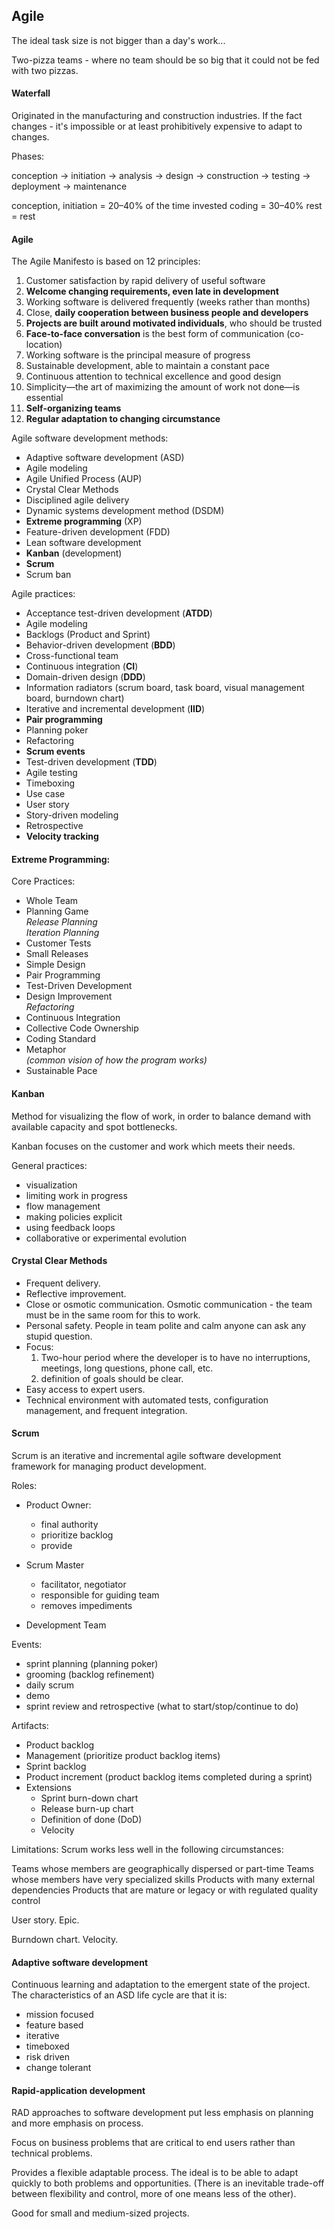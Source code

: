 Agile
-

The ideal task size is not bigger than a day's work...

Two-pizza teams - where no team should be so big that it could not be fed with two pizzas.

#### Waterfall

Originated in the manufacturing and construction industries.
If the fact changes - it's impossible or at least prohibitively expensive to adapt to changes.

Phases:

conception -> initiation -> analysis -> design -> construction -> testing -> deployment -> maintenance

conception, initiation = 20–40% of the time invested
coding = 30–40%
rest = rest

#### Agile

The Agile Manifesto is based on 12 principles:

1.  Customer satisfaction by rapid delivery of useful software
2.  **Welcome changing requirements, even late in development**
3.  Working software is delivered frequently (weeks rather than months)
4.  Close, **daily cooperation between business people and developers**
5.  **Projects are built around motivated individuals**, who should be trusted
6.  **Face-to-face conversation** is the best form of communication (co-location)
7.  Working software is the principal measure of progress
8.  Sustainable development, able to maintain a constant pace
9.  Continuous attention to technical excellence and good design
10. Simplicity—the art of maximizing the amount of work not done—is essential
11. **Self-organizing teams**
11. **Regular adaptation to changing circumstance**

Agile software development methods:

* Adaptive software development (ASD)
* Agile modeling
* Agile Unified Process (AUP)
* Crystal Clear Methods
* Disciplined agile delivery
* Dynamic systems development method (DSDM)
* **Extreme programming** (XP)
* Feature-driven development (FDD)
* Lean software development
* **Kanban** (development)
* **Scrum**
* Scrum ban

Agile practices:

* Acceptance test-driven development (**ATDD**)
* Agile modeling
* Backlogs (Product and Sprint)
* Behavior-driven development (**BDD**)
* Cross-functional team
* Continuous integration (**CI**)
* Domain-driven design (**DDD**)
* Information radiators (scrum board, task board, visual management board, burndown chart)
* Iterative and incremental development (**IID**)
* **Pair programming**
* Planning poker
* Refactoring
* **Scrum events**
* Test-driven development (**TDD**)
* Agile testing
* Timeboxing
* Use case
* User story
* Story-driven modeling
* Retrospective
* **Velocity tracking**

#### Extreme Programming:

Core Practices:
* Whole Team
* Planning Game
<br>*Release Planning*
<br>*Iteration Planning*
* Customer Tests
* Small Releases
* Simple Design
* Pair Programming
* Test-Driven Development
* Design Improvement
<br>*Refactoring*
* Continuous Integration
* Collective Code Ownership
* Coding Standard
* Metaphor
<br>*(common vision of how the program works)*
* Sustainable Pace

#### Kanban

Method for visualizing the flow of work,
in order to balance demand with available capacity and spot bottlenecks.

Kanban focuses on the customer and work which meets their needs.

General practices:
* visualization
* limiting work in progress
* flow management
* making policies explicit
* using feedback loops
* collaborative or experimental evolution

#### Crystal Clear Methods

* Frequent delivery.
* Reflective improvement.
* Close or osmotic communication.
  Osmotic communication - the team must be in the same room for this to work.
* Personal safety.
  People in team polite and calm anyone can ask any stupid question.
* Focus:
  1. Two-hour period where the developer is to have no interruptions, meetings, long questions, phone call, etc.
  2. definition of goals should be clear.
* Easy access to expert users.
* Technical environment with automated tests, configuration management, and frequent integration.

#### Scrum

Scrum is an iterative and incremental agile software development framework
for managing product development.

Roles:

* Product Owner:
  * final authority
  * prioritize backlog
  * provide

* Scrum Master
  * facilitator, negotiator
  * responsible for guiding team
  * removes impediments

* Development Team

Events:

* sprint planning (planning poker)
* grooming (backlog refinement)
* daily scrum
* demo
* sprint review and retrospective (what to start/stop/continue to do)

Artifacts:

* Product backlog
* Management (prioritize product backlog items)
* Sprint backlog
* Product increment (product backlog items completed during a sprint)
* Extensions
  * Sprint burn-down chart
  * Release burn-up chart
  * Definition of done (DoD)
  * Velocity

Limitations:
Scrum works less well in the following circumstances:

Teams whose members are geographically dispersed or part-time
Teams whose members have very specialized skills
Products with many external dependencies
Products that are mature or legacy or with regulated quality control

User story.
Epic.

Burndown chart.
Velocity.

#### Adaptive software development

Continuous learning and adaptation to the emergent state of the project.
The characteristics of an ASD life cycle are that it is:

* mission focused
* feature based
* iterative
* timeboxed
* risk driven
* change tolerant

#### Rapid-application development

RAD approaches to software development put less emphasis on planning
and more emphasis on process.

Focus on business problems that are critical to end users rather than technical problems.

Provides a flexible adaptable process.
The ideal is to be able to adapt quickly to both problems and opportunities.
(There is an inevitable trade-off between flexibility and control, more of one means less of the other).

Good for small and medium-sized projects.
